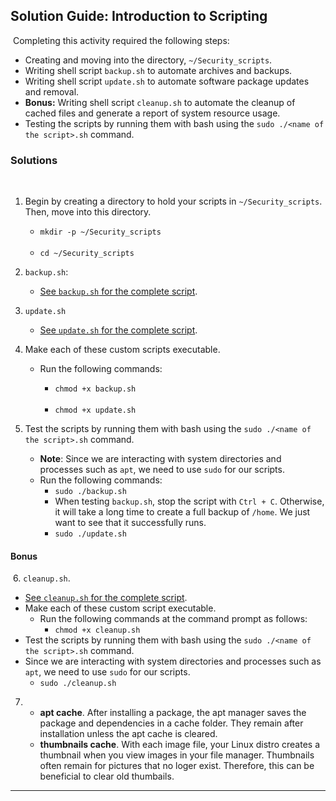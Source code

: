 ## Solution Guide: Introduction to Scripting
​
Completing this activity required the following steps:
​
- Creating and moving into the directory, `~/Security_scripts`.
​
- Writing shell script `backup.sh` to automate archives and backups.
​
- Writing shell script `update.sh` to automate software package updates and removal.
​
- **Bonus:** Writing shell script `cleanup.sh` to automate the cleanup of cached files and generate a report of system resource usage.
​
- Testing the scripts by running them with bash using the `sudo ./<name of the script>.sh` command.
​
### Solutions
​
1. Begin by creating a directory to hold your scripts in `~/Security_scripts`. Then, move into this directory.
​
    - `mkdir -p ~/Security_scripts`  
​
    - `cd ~/Security_scripts`
​
2. `backup.sh`:
​
   - [See `backup.sh` for the complete script](backup.sh).
​
3. `update.sh` 
​
   - [See `update.sh` for the complete script](update.sh).
  
4. Make each of these custom scripts executable.
​
   - Run the following commands:
 
      - `chmod +x backup.sh`  
​
     - `chmod +x update.sh`  
    
5. Test the scripts by running them with bash using the `sudo ./<name of the script>.sh` command.
​
    - **Note**: Since we are interacting with system directories and processes such as `apt`, we need to use `sudo` for our scripts.
​
   - Run the following commands:
​
     - `sudo ./backup.sh`
​
      - When testing `backup.sh`, stop the script with `Ctrl + C`. Otherwise, it will take a long time to create a full backup of `/home`. We just want to see that it successfully runs. 
​
     - `sudo ./update.sh`
​
#### Bonus
​
6. `cleanup.sh`.
​
   - [See `cleanup.sh` for the complete script](cleanup.sh). 
​
   - Make each of these custom script executable.
​
     - Run the following commands at the command prompt as follows:
​
       - `chmod +x cleanup.sh`
​
   - Test the scripts by running them with bash using the `sudo ./<name of the script>.sh` command.
​
   - Since we are interacting with system directories and processes such as `apt`, we need to use `sudo` for our scripts.
​
     - `sudo ./cleanup.sh`
​
7.  - **apt cache**. After installing a package, the apt manager saves the package and dependencies in a cache folder.  They remain after installation unless the apt cache is cleared.
    -  **thumbnails cache**.  With each image file, your Linux distro creates a thumbnail when you view images in your file manager.  Thumbnails often remain for pictures that no loger exist. Therefore, this can be beneficial to clear old thumbails.
​
---
